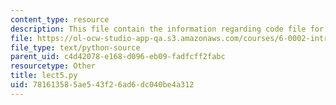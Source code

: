 ```yaml
---
content_type: resource
description: This file contain the information regarding code file for lecture 5.
file: https://ol-ocw-studio-app-qa.s3.amazonaws.com/courses/6-0002-introduction-to-computational-thinking-and-data-science-fall-2016/781613585ae543f26ad6dc040be4a312_lect5.py
file_type: text/python-source
parent_uid: c4d42078-e168-d096-eb09-fadfcff2fabc
resourcetype: Other
title: lect5.py
uid: 78161358-5ae5-43f2-6ad6-dc040be4a312
---
```

